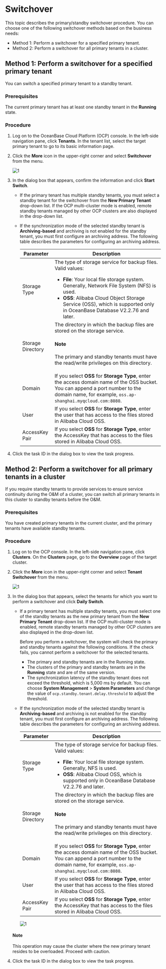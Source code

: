 # Switchover

This topic describes the primary/standby switchover procedure. You can choose one of the following switchover methods based on the business needs:

* Method 1: Perform a switchover for a specified primary tenant.
* Method 2: Perform a switchover for all primary tenants in a cluster.

## Method 1: Perform a switchover for a specified primary tenant

You can switch a specified primary tenant to a standby tenant.

### Prerequisites

The current primary tenant has at least one standby tenant in the **Running** state.

### Procedure

1. Log on to the OceanBase Cloud Platform (OCP) console. In the left-side navigation pane, click **Tenants**. In the tenant list, select the target primary tenant to go to its basic information page.

2. Click the **More** icon in the upper-right corner and select **Switchover** from the menu.

   ![1](https://obbusiness-private.oss-cn-shanghai.aliyuncs.com/doc/img/ocp/430/switchover.png)

3. In the dialog box that appears, confirm the information and click **Start Switch**.

   * If the primary tenant has multiple standby tenants, you must select a standby tenant for the switchover from the **New Primary Tenant** drop-down list. If the OCP multi-cluster mode is enabled, remote standby tenants managed by other OCP clusters are also displayed in the drop-down list.
   * If the synchronization mode of the selected standby tenant is **Archiving-based** and archiving is not enabled for the standby tenant, you must first configure an archiving address. The following table describes the parameters for configuring an archiving address.

      | Parameter | Description |
      |--------|---------|
      | Storage Type | The type of storage service for backup files. Valid values:<ul><li>**File**: Your local file storage system. Generally, Network File System (NFS) is used. </li><li>**OSS**: Alibaba Cloud Object Storage Service (OSS), which is supported only in OceanBase Database V2.2.76 and later. </li></ul> |
      | Storage Directory | The directory in which the backup files are stored on the storage service. <main id="notice" type='explain'><h4>Note</h4><p>The primary and standby tenants must have the read/write privileges on this directory. </p></main> |
      | Domain | If you select **OSS** for **Storage Type**, enter the access domain name of the OSS bucket. You can append a port number to the domain name, for example, `oss.ap-shanghai.myqcloud.com:8080`.  |
      | User | If you select **OSS** for **Storage Type**, enter the user that has access to the files stored in Alibaba Cloud OSS.  |
      | AccessKey Pair | If you select **OSS** for **Storage Type**, enter the AccessKey that has access to the files stored in Alibaba Cloud OSS.  |

4. Click the task ID in the dialog box to view the task progress.

## Method 2: Perform a switchover for all primary tenants in a cluster

If you require standby tenants to provide services to ensure service continuity during the O&M of a cluster, you can switch all primary tenants in this cluster to standby tenants before the O&M.

### Prerequisites

You have created primary tenants in the current cluster, and the primary tenants have available standby tenants.

### Procedure

1. Log on to the OCP console. In the left-side navigation pane, click **Clusters**. On the **Clusters** page, go to the **Overview** page of the target cluster.

2. Click the **More** icon in the upper-right corner and select **Tenant Switchover** from the menu.

   ![1](https://obbusiness-private.oss-cn-shanghai.aliyuncs.com/doc/img/ocp/430/tenant-switchover.png)

3. In the dialog box that appears, select the tenants for which you want to perform a switchover and click **Daily Switch**.

   * If a primary tenant has multiple standby tenants, you must select one of the standby tenants as the new primary tenant from the **New Primary Tenant** drop-down list. If the OCP multi-cluster mode is enabled, remote standby tenants managed by other OCP clusters are also displayed in the drop-down list.

      Before you perform a switchover, the system will check the primary and standby tenants against the following conditions. If the check fails, you cannot perform a switchover for the selected tenants.

      * The primary and standby tenants are in the Running state.
      * The clusters of the primary and standby tenants are in the **Running** state and are of the same version.
      * The synchronization latency of the standby tenant does not exceed the threshold, which is 5,000 ms by default. You can choose **System Management** > **System Parameters** and change the value of `ocp.standby.tenant.delay.threshold` to adjust the threshold.

   * If the synchronization mode of the selected standby tenant is **Archiving-based** and archiving is not enabled for the standby tenant, you must first configure an archiving address. The following table describes the parameters for configuring an archiving address.

      | Parameter | Description |
      |--------|---------|
      | Storage Type | The type of storage service for backup files. Valid values:<ul><li>**File**: Your local file storage system. Generally, NFS is used. </li><li>**OSS**: Alibaba Cloud OSS, which is supported only in OceanBase Database V2.2.76 and later. </li></ul> |
      | Storage Directory | The directory in which the backup files are stored on the storage service.   <main id="notice" type='explain'><h4>Note</h4><p>The primary and standby tenants must have the read/write privileges on this directory. </p></main> |
      | Domain | If you select **OSS** for **Storage Type**, enter the access domain name of the OSS bucket. You can append a port number to the domain name, for example, `oss.ap-shanghai.myqcloud.com:8080`.  |
      | User | If you select **OSS** for **Storage Type**, enter the user that has access to the files stored in Alibaba Cloud OSS.  |
      | AccessKey Pair | If you select **OSS** for **Storage Type**, enter the AccessKey that has access to the files stored in Alibaba Cloud OSS.  |

      ![1](https://obbusiness-private.oss-cn-shanghai.aliyuncs.com/doc/img/ocp/430/tenant-switchover-1.png)

    <main id="notice" type='explain'>
    <h4>Note</h4>
    <p>This operation may cause the cluster where the new primary tenant resides to be overloaded. Proceed with caution. </p>
    </main>

4. Click the task ID in the dialog box to view the task progress.
